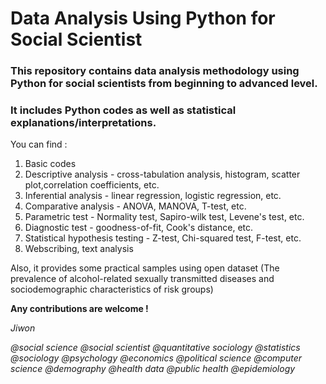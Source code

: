 # Data Analysis Using Python for Social Scientist

### This repository contains data analysis methodology using Python for social scientists from beginning to advanced level.

### It includes Python codes as well as statistical explanations/interpretations. 
  
You can find :
1) Basic codes
2) Descriptive analysis - cross-tabulation analysis, histogram, scatter plot,correlation coefficients, etc.
3) Inferential analysis - linear regression, logistic regression, etc. 
4) Comparative analysis - ANOVA, MANOVA, T-test, etc.
5) Parametric test - Normality test, Sapiro-wilk test, Levene's test, etc. 
6) Diagnostic test - goodness-of-fit, Cook's distance, etc.
7) Statistical hypothesis testing - Z-test, Chi-squared test, F-test, etc.
8) Webscribing, text analysis

Also, it provides some practical samples using open dataset 
(The prevalence of alcohol-related sexually transmitted diseases and sociodemographic characteristics of risk groups)

**Any contributions are welcome !**

*Jiwon*


*@social science @social scientist @quantitative sociology @statistics @sociology @psychology @economics @political science @computer science @demography @health data @public health @epidemiology*
